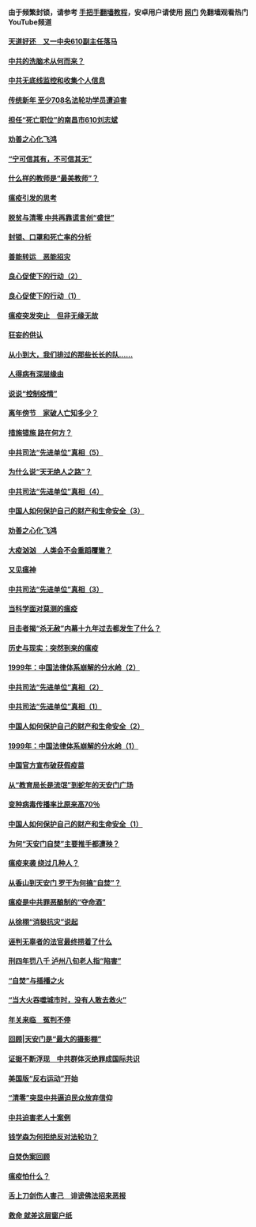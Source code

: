 #### 由于频繁封锁，请参考 [手把手翻墙教程](https://github.com/gfw-breaker/guides/wiki/)，安卓用户请使用 [网门](https://github.com/gfw-breaker/nogfw/blob/master/dl.md?t=03181400) 免翻墙观看热门YouTube频道 

#### [天道好还　又一中央610副主任落马](../pages/19/422155.md?t=03181400) 

#### [中共的洗脑术从何而来？](../pages/19/422154.md?t=03181400) 

#### [中共无底线监控和收集个人信息](../pages/19/422039.md?t=03181400) 

#### [传统新年 至少708名法轮功学员遭迫害](../pages/19/421946.md?t=03181400) 

#### [担任“死亡职位”的南昌市610刘志斌](../pages/19/421957.md?t=03181400) 

#### [劝善之心化飞鸿](../pages/19/421164.md?t=03181400) 

#### [“宁可信其有，不可信其无”](../pages/19/421691.md?t=03181400) 

#### [什么样的教师是“最美教师”？](../pages/19/421755.md?t=03181400) 

#### [瘟疫引发的思考](../pages/19/421594.md?t=03181400) 

#### [脱贫与清零 中共再靠谎言创“盛世”](../pages/19/421590.md?t=03181400) 

#### [封锁、口罩和死亡率的分析](../pages/19/421495.md?t=03181400) 

#### [善能转运　恶能招灾](../pages/19/421334.md?t=03181400) 

#### [良心促使下的行动（2）](../pages/19/421361.md?t=03181400) 

#### [良心促使下的行动（1）](../pages/19/421302.md?t=03181400) 

#### [瘟疫突发突止　但非无缘无故](../pages/19/421281.md?t=03181400) 

#### [狂妄的供认](../pages/19/421199.md?t=03181400) 

#### [从小到大，我们排过的那些长长的队……](../pages/19/421243.md?t=03181400) 

#### [人得病有深层缘由](../pages/19/420864.md?t=03181400) 

#### [说说“控制疫情”](../pages/19/420831.md?t=03181400) 

#### [离年傍节　家破人亡知多少？](../pages/19/420563.md?t=03181400) 

#### [措施错施  路在何方？](../pages/19/420076.md?t=03181400) 

#### [中共司法“先进单位”真相（5）](../pages/19/419453.md?t=03181400) 

#### [为什么说“天无绝人之路”？](../pages/19/419618.md?t=03181400) 

#### [中共司法“先进单位”真相（4）](../pages/19/419452.md?t=03181400) 

#### [中国人如何保护自己的财产和生命安全（3）](../pages/19/419405.md?t=03181400) 

#### [劝善之心化飞鸿](../pages/19/418758.md?t=03181400) 

#### [大疫汹汹　人类会不会重蹈覆辙？](../pages/19/419691.md?t=03181400) 

#### [又见瘟神](../pages/19/419225.md?t=03181400) 

#### [中共司法“先进单位”真相（3）](../pages/19/419451.md?t=03181400) 

#### [当科学面对莫测的瘟疫](../pages/19/419625.md?t=03181400) 

#### [目击者揭“杀无赦”内幕十九年过去都发生了什么？](../pages/19/419617.md?t=03181400) 

#### [历史与现实：突然到来的瘟疫](../pages/19/419619.md?t=03181400) 

#### [1999年：中国法律体系崩解的分水岭（2）](../pages/19/419455.md?t=03181400) 

#### [中共司法“先进单位”真相（2）](../pages/19/419450.md?t=03181400) 

#### [中共司法“先进单位”真相（1）](../pages/19/419449.md?t=03181400) 

#### [中国人如何保护自己的财产和生命安全（2）](../pages/19/419404.md?t=03181400) 

#### [1999年：中国法律体系崩解的分水岭（1）](../pages/19/419454.md?t=03181400) 

#### [中国官方宣布破获假疫苗](../pages/19/419504.md?t=03181400) 

#### [从“教育局长是流氓”到蛇年的天安门广场](../pages/19/419470.md?t=03181400) 

#### [变种病毒传播率比原来高70％](../pages/19/419456.md?t=03181400) 

#### [中国人如何保护自己的财产和生命安全（1）](../pages/19/419403.md?t=03181400) 

#### [为何“天安门自焚”主要推手都遭殃？](../pages/19/419348.md?t=03181400) 

#### [瘟疫来袭 绕过几种人？](../pages/19/419349.md?t=03181400) 

#### [从香山到天安门 罗干为何搞“自焚”？](../pages/19/419270.md?t=03181400) 

#### [瘟疫是中共罪恶酿制的“夺命酒”](../pages/19/419223.md?t=03181400) 

#### [从徐栩“消极抗灾”说起](../pages/19/419224.md?t=03181400) 

#### [诬判无辜者的法官最终捞着了什么](../pages/19/419268.md?t=03181400) 

#### [刑四年罚八千 泸州八旬老人指“陷害”](../pages/19/419232.md?t=03181400) 

#### [“自焚”与插播之火](../pages/19/419226.md?t=03181400) 

#### [“当大火吞噬城市时，没有人敢去救火”](../pages/19/419077.md?t=03181400) 

#### [年关来临　冤判不停](../pages/19/419093.md?t=03181400) 

#### [回顾|天安门是“最大的摄影棚”](../pages/19/380866.md?t=03181400) 

#### [证据不断浮现　中共群体灭绝罪成国际共识](../pages/19/419031.md?t=03181400) 

#### [美国版“反右运动”开始](../pages/19/419030.md?t=03181400) 

#### [“清零”突显中共逼迫民众放弃信仰](../pages/19/418995.md?t=03181400) 

#### [中共迫害老人十案例](../pages/19/418831.md?t=03181400) 

#### [钱学森为何拒绝反对法轮功？](../pages/19/418905.md?t=03181400) 

#### [自焚伪案回顾](../pages/19/418799.md?t=03181400) 

#### [瘟疫怕什么？](../pages/19/418800.md?t=03181400) 

#### [舌上刀剑伤人害己　诽谤佛法招来恶报](../pages/19/418731.md?t=03181400) 

#### [救命 就差这层窗户纸](../pages/19/418706.md?t=03181400) 

